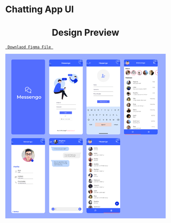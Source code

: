 # Chatting App UI
### <h1 align="center">Design Preview </h1>

<a align ="center" href="https://github.com/RR-08/Chatting-App-UI/blob/RR-08/ChatAppUI.fig"> `  Downlaod Figma File  `</a>

![Design Preview](ChatAppUI.png)